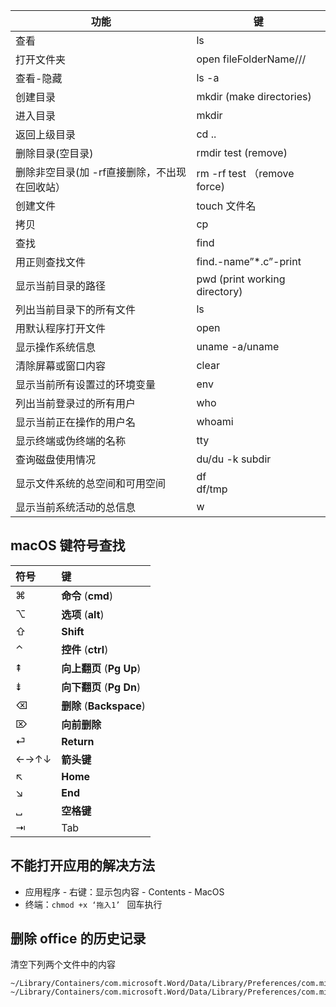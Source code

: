| 功能                                          | 键                            |
| --------------------------------------------- | ----------------------------- |
| 查看                                          | ls                            |
| 打开文件夹                                    | open fileFolderName///        |
| 查看-隐藏                                     | ls -a                         |
| 创建目录                                      | mkdir (make directories)      |
| 进入目录                                      | mkdir                         |
| 返回上级目录                                  | cd ..                         |
| 删除目录(空目录)                              | rmdir test (remove)           |
| 删除非空目录(加 -rf直接删除，不出现在回收站） | rm -rf test （remove force)   |
| 创建文件                                      | touch 文件名                  |
| 拷贝                                          | cp                            |
| 查找                                          | find                          |
| 用正则查找文件                                | find.-name”*.c”-print         |
| 显示当前目录的路径                            | pwd (print working directory) |
| 列出当前目录下的所有文件                      | ls                            |
| 用默认程序打开文件                            | open                          |
| 显示操作系统信息                              | uname -a/uname                |
| 清除屏幕或窗口内容                            | clear                         |
| 显示当前所有设置过的环境变量                  | env                           |
| 列出当前登录过的所有用户                      | who                           |
| 显示当前正在操作的用户名                      | whoami                        |
| 显示终端或伪终端的名称                        | tty                           |
| 查询磁盘使用情况                              | du/du -k subdir               |
| 显示文件系统的总空间和可用空间                | df <br />df/tmp               |
| 显示当前系统活动的总信息                      | w                             |



## macOS 键符号查找

| 符号 | 键                       |
| :--- | :----------------------- |
| ⌘    | **命令** (**cmd**)       |
| ⌥    | **选项** (**alt**)       |
| ⇧    | **Shift**                |
| ⌃    | **控件** (**ctrl**)      |
| ⇞    | **向上翻页** (**Pg Up**) |
| ⇟    | **向下翻页** (**Pg Dn**) |
| ⌫    | **删除** (**Backspace**) |
| ⌦    | **向前删除**             |
| ⏎    | **Return**               |
| ←→↑↓ | **箭头键**               |
| ↖    | **Home**                 |
| ↘    | **End**                  |
| ␣    | **空格键**               |
| ⇥    | Tab                      |

## 不能打开应用的解决方法

- 应用程序 - 右键：显示包内容 - Contents - MacOS 
- 终端：`chmod +x ‘拖入1’ ` 回车执行

## 删除 office 的历史记录

清空下列两个文件中的内容

```
~/Library/Containers/com.microsoft.Word/Data/Library/Preferences/com.microsoft.Word.securebookmarks.plist
~/Library/Containers/com.microsoft.Word/Data/Library/Preferences/com.microsoft.Word.plist
```

